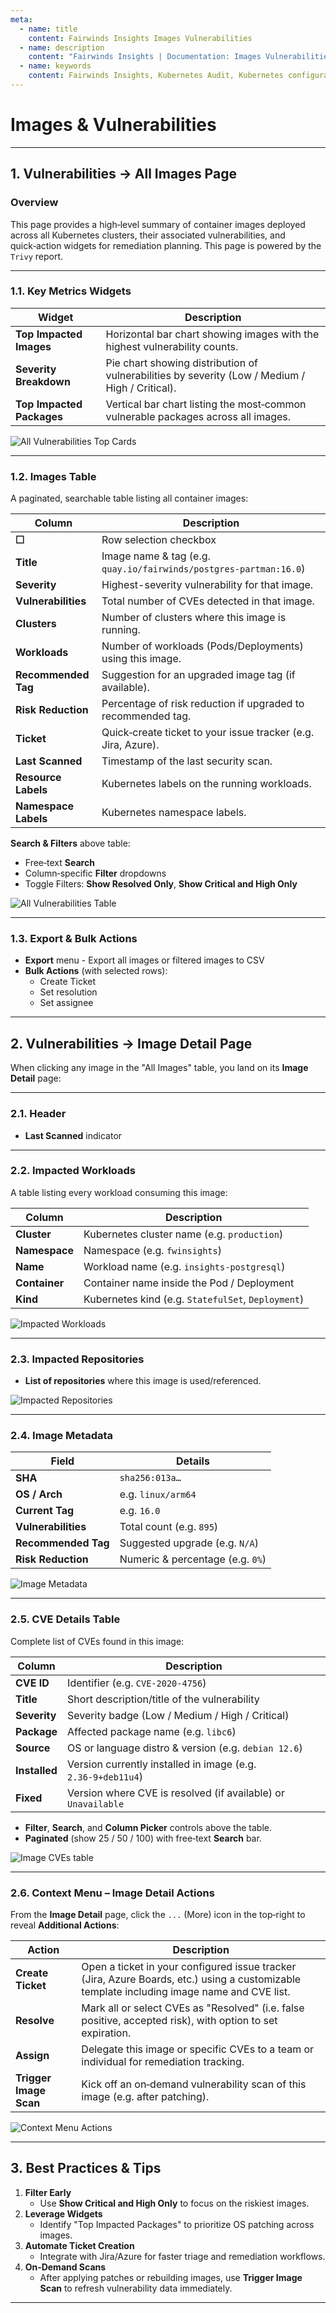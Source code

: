 ```yaml
---
meta:
  - name: title
    content: Fairwinds Insights Images Vulnerabilities
  - name: description
    content: "Fairwinds Insights | Documentation: Images Vulnerabilities page provides a high‑level summary of container images deployed across all Kubernetes clusters, their associated vulnerabilities, and quick‑action widgets for remediation planning"
  - name: keywords
    content: Fairwinds Insights, Kubernetes Audit, Kubernetes configuration validation, Image vulnerabilities
---
```

# Images & Vulnerabilities

---

## 1. Vulnerabilities → All Images Page

### Overview
This page provides a high‑level summary of container images deployed across all Kubernetes clusters, their associated vulnerabilities, and quick‑action widgets for remediation planning.
This page is powered by the `Trivy` report.

---
### 1.1. Key Metrics Widgets

| Widget                     | Description                                                                                          |
|----------------------------|------------------------------------------------------------------------------------------------------|
| **Top Impacted Images**    | Horizontal bar chart showing images with the highest vulnerability counts.                           |
| **Severity Breakdown**     | Pie chart showing distribution of vulnerabilities by severity (Low / Medium / High / Critical).       |
| **Top Impacted Packages**  | Vertical bar chart listing the most‑common vulnerable packages across all images.                    |

<img :src="$withBase('/img/vulnerabilities-all-vulns-top.png')" alt="All Vulnerabilities Top Cards">

---
### 1.2. Images Table

A paginated, searchable table listing all container images:

| Column               | Description                                                                                         |
|----------------------|-----------------------------------------------------------------------------------------------------|
| **☐**                | Row selection checkbox                                                                              |
| **Title**            | Image name & tag (e.g. `quay.io/fairwinds/postgres‑partman:16.0`)                                    |
| **Severity**         | Highest-severity vulnerability for that image.                                                      |
| **Vulnerabilities**  | Total number of CVEs detected in that image.                                                       |
| **Clusters**         | Number of clusters where this image is running.                                                    |
| **Workloads**        | Number of workloads (Pods/Deployments) using this image.                                           |
| **Recommended Tag**  | Suggestion for an upgraded image tag (if available).                                               |
| **Risk Reduction**   | Percentage of risk reduction if upgraded to recommended tag.                                        |
| **Ticket**           | Quick‑create ticket to your issue tracker (e.g. Jira, Azure).                                       |
| **Last Scanned**     | Timestamp of the last security scan.                                                                |
| **Resource Labels**  | Kubernetes labels on the running workloads.                                                         |
| **Namespace Labels** | Kubernetes namespace labels.                                                                        |

**Search & Filters** above table:  
- Free‑text **Search**  
- Column‑specific **Filter** dropdowns  
- Toggle Filters: **Show Resolved Only**, **Show Critical and High Only**

<img :src="$withBase('/img/vulnerabilities-all-vulns-table.png')" alt="All Vulnerabilities Table">

---
### 1.3. Export & Bulk Actions

- **Export** menu - Export all images or filtered images to CSV  
- **Bulk Actions** (with selected rows):  
  - Create Ticket  
  - Set resolution
  - Set assignee  

---

## 2. Vulnerabilities → Image Detail Page

When clicking any image in the "All Images" table, you land on its **Image Detail** page:

---
### 2.1. Header

- **Last Scanned** indicator

---
### 2.2. Impacted Workloads

A table listing every workload consuming this image:

| Column     | Description                                     |
|------------|-------------------------------------------------|
| **Cluster**| Kubernetes cluster name (e.g. `production`)   |
| **Namespace** | Namespace (e.g. `fwinsights`)                |
| **Name**   | Workload name (e.g. `insights‑postgresql`)      |
| **Container** | Container name inside the Pod / Deployment    |
| **Kind**   | Kubernetes kind (e.g. `StatefulSet`, `Deployment`) |

<img :src="$withBase('/img/vulnerabilities-image-details-impacted-workloads.png')" alt="Impacted Workloads">

---
### 2.3. Impacted Repositories

- **List of repositories** where this image is used/referenced.

<img :src="$withBase('/img/vulnerabilities-image-details-impacted-repos.png')" alt="Impacted Repositories">

---
### 2.4. Image Metadata

| Field             | Details                                  |
|-------------------|------------------------------------------|
| **SHA**           | `sha256:013a…`                            |
| **OS / Arch**     | e.g. `linux/arm64`                       |
| **Current Tag**   | e.g. `16.0`                              |
| **Vulnerabilities** | Total count (e.g. `895`)               |
| **Recommended Tag** | Suggested upgrade (e.g. `N/A`)         |
| **Risk Reduction**  | Numeric & percentage (e.g. `0%`)       |

<img :src="$withBase('/img/vulnerabilities-image-details-metadata.png')" alt="Image Metadata">

---
### 2.5. CVE Details Table

Complete list of CVEs found in this image:

| Column        | Description                                                                        |
|---------------|------------------------------------------------------------------------------------|
| **CVE ID**    | Identifier (e.g. `CVE‑2020‑4756`)                                                  |
| **Title**     | Short description/title of the vulnerability                                       |
| **Severity**  | Severity badge (Low / Medium / High / Critical)                                    |
| **Package**   | Affected package name (e.g. `libc6`)                                               |
| **Source**    | OS or language distro & version (e.g. `debian 12.6`)                               |
| **Installed** | Version currently installed in image (e.g. `2.36‑9+deb11u4`)                       |
| **Fixed**     | Version where CVE is resolved (if available) or `Unavailable`                      |

- **Filter**, **Search**, and **Column Picker** controls above the table.
- **Paginated** (show 25 / 50 / 100) with free‑text **Search** bar.

<img :src="$withBase('/img/vulnerabilities-image-details-table.png')" alt="Image CVEs table">

---
### 2.6. Context Menu – Image Detail Actions

From the **Image Detail** page, click the `...` (More) icon in the top‑right to reveal **Additional Actions**:

| Action                | Description                                                                                                                                 |
|-----------------------|---------------------------------------------------------------------------------------------------------------------------------------------|
| **Create Ticket**     | Open a ticket in your configured issue tracker (Jira, Azure Boards, etc.) using a customizable template including image name and CVE list. |
| **Resolve**          | Mark all or select CVEs as "Resolved" (i.e. false positive, accepted risk), with option to set expiration.                                  |
| **Assign**           | Delegate this image or specific CVEs to a team or individual for remediation tracking.                                                      |
| **Trigger Image Scan** | Kick off an on‑demand vulnerability scan of this image (e.g. after patching).                                                              |

<img :src="$withBase('/img/vulnerabilities-image-details-context.png')" alt="Context Menu Actions">

---

## 3. Best Practices & Tips

1. **Filter Early**  
   - Use **Show Critical and High Only** to focus on the riskiest images.
2. **Leverage Widgets**  
   - Identify "Top Impacted Packages" to prioritize OS patching across images.
3. **Automate Ticket Creation**  
   - Integrate with Jira/Azure for faster triage and remediation workflows.
4. **On‑Demand Scans**  
   - After applying patches or rebuilding images, use **Trigger Image Scan** to refresh vulnerability data immediately.

---